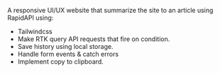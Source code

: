 A responsive UI/UX website that summarize the site to an article using RapidAPI using:
- Tailwindcss
- Make RTK query API requests that fire on condition.
- Save history using local storage.
- Handle form events & catch errors
- Implement copy to clipboard.
